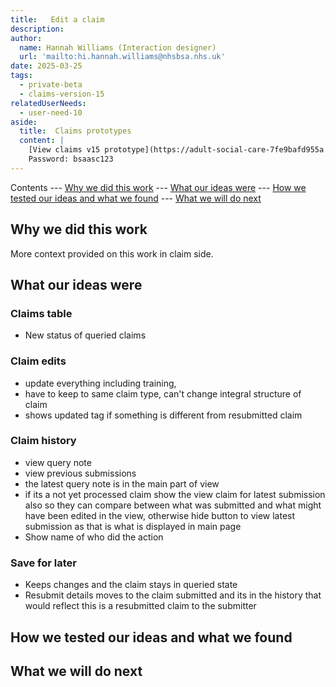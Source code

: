 ```yaml
---
title:   Edit a claim
description: 
author:
  name: Hannah Williams (Interaction designer)
  url: 'mailto:hi.hannah.williams@nhsbsa.nhs.uk'
date: 2025-03-25
tags:
  - private-beta
  - claims-version-15
relatedUserNeeds:
  - user-need-10
aside:
  title:  Claims prototypes
  content: |
    [View claims v15 prototype](https://adult-social-care-7fe9bafd955a.herokuapp.com/claims/prototypes/design/v15/) 
    Password: bsaasc123
---
```


Contents
--- [Why we did this work](#why-we-did-this-work)
--- [What our ideas were](#what-our-ideas-were)
--- [How we tested our ideas and what we found](#how-we-tested-our-ideas-and-what-we-found)
--- [What we will do next](#what-we-will-do-next)

## Why we did this work

More context provided on this work in claim side. 

## What our ideas were

### Claims table

- New status of queried claims

### Claim edits

- update everything including training, 
- have to keep to same claim type, can't change integral structure of claim
- shows updated tag if something is different from resubmitted claim 

### Claim history 

- view query note
- view previous submissions
- the latest query note is in the main part of view
- if its a not yet processed claim show the view claim for latest submission also so they can compare between what was submitted and what might have been edited in the view, otherwise hide button to view latest submission as that is what is displayed in main page 
- Show name of who did the action 

### Save for later

- Keeps changes and the claim stays in queried state
- Resubmit details moves to the claim submitted and its in the history that would reflect this is a resubmitted claim to the submitter


## How we tested our ideas and what we found


## What we will do next

